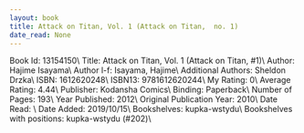 ```yaml
---
layout: book
title: Attack on Titan, Vol. 1 (Attack on Titan,  no. 1)
date_read: None
---
```


Book Id: 13154150\ 
Title: Attack on Titan, Vol. 1 (Attack on Titan, #1)\ 
Author: Hajime Isayama\ 
Author l-f: Isayama, Hajime\ 
Additional Authors: Sheldon Drzka\ 
ISBN: 1612620248\ 
ISBN13: 9781612620244\ 
My Rating: 0\ 
Average Rating: 4.44\ 
Publisher: Kodansha Comics\ 
Binding: Paperback\ 
Number of Pages: 193\ 
Year Published: 2012\ 
Original Publication Year: 2010\ 
Date Read: \ 
Date Added: 2019/10/15\ 
Bookshelves: kupka-wstydu\ 
Bookshelves with positions: kupka-wstydu (#202)\ 

